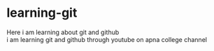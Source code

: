 # learning-git
Here i am learning about git and github
<br>
i am learning git and github through youtube on apna college channel
